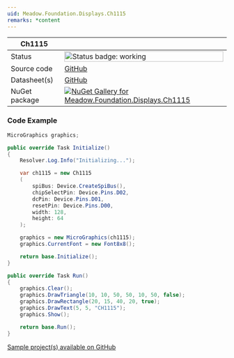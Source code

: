```yaml
---
uid: Meadow.Foundation.Displays.Ch1115
remarks: *content
---
```


| Ch1115 | |
|--------|--------|
| Status | <img src="https://img.shields.io/badge/Working-brightgreen" style="width: auto; height: -webkit-fill-available;" alt="Status badge: working" /> |
| Source code | [GitHub](https://github.com/WildernessLabs/Meadow.Foundation/tree/main/Source/Meadow.Foundation.Peripherals/Displays.Ch1115) |
| Datasheet(s) | [GitHub](https://github.com/WildernessLabs/Meadow.Foundation/tree/main/Source/Meadow.Foundation.Peripherals/Displays.Ch1115/Datasheet) |
| NuGet package | <a href="https://www.nuget.org/packages/Meadow.Foundation.Displays.Ch1115/" target="_blank"><img src="https://img.shields.io/nuget/v/Meadow.Foundation.Displays.Ch1115.svg?label=Meadow.Foundation.Displays.Ch1115" alt="NuGet Gallery for Meadow.Foundation.Displays.Ch1115" /></a> |
### Code Example

```csharp
MicroGraphics graphics;

public override Task Initialize()
{
    Resolver.Log.Info("Initializing...");

    var ch1115 = new Ch1115
    (
        spiBus: Device.CreateSpiBus(),
        chipSelectPin: Device.Pins.D02,
        dcPin: Device.Pins.D01,
        resetPin: Device.Pins.D00,
        width: 128,
        height: 64
    );

    graphics = new MicroGraphics(ch1115);
    graphics.CurrentFont = new Font8x8();

    return base.Initialize();
}

public override Task Run()
{
    graphics.Clear();
    graphics.DrawTriangle(10, 10, 50, 50, 10, 50, false);
    graphics.DrawRectangle(20, 15, 40, 20, true);
    graphics.DrawText(5, 5, "CH1115");
    graphics.Show();

    return base.Run();
}

```

[Sample project(s) available on GitHub](https://github.com/WildernessLabs/Meadow.Foundation/tree/main/Source/Meadow.Foundation.Peripherals/Displays.Ch1115/Samples/Ch1115_Sample)

